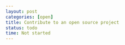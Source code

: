 ```yaml
---
layout: post
categories: [open]
title: Contribute to an open source project
status: todo
time: Not started
---
```

